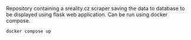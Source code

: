 Repository containing a sreality.cz scraper saving the data to database to be displayed using flask web application. Can be run using docker compose.
```
docker compose up
```